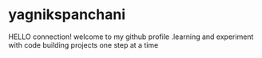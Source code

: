 # yagnikspanchani
HELLO connection! welcome to my github profile .learning and experiment with code building projects one step at a time
